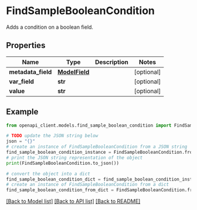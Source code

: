 # FindSampleBooleanCondition

Adds a condition on a boolean field.

## Properties

Name | Type | Description | Notes
------------ | ------------- | ------------- | -------------
**metadata_field** | [**ModelField**](ModelField.md) |  | [optional] 
**var_field** | **str** |  | [optional] 
**value** | **str** |  | [optional] 

## Example

```python
from openapi_client.models.find_sample_boolean_condition import FindSampleBooleanCondition

# TODO update the JSON string below
json = "{}"
# create an instance of FindSampleBooleanCondition from a JSON string
find_sample_boolean_condition_instance = FindSampleBooleanCondition.from_json(json)
# print the JSON string representation of the object
print(FindSampleBooleanCondition.to_json())

# convert the object into a dict
find_sample_boolean_condition_dict = find_sample_boolean_condition_instance.to_dict()
# create an instance of FindSampleBooleanCondition from a dict
find_sample_boolean_condition_from_dict = FindSampleBooleanCondition.from_dict(find_sample_boolean_condition_dict)
```
[[Back to Model list]](../README.md#documentation-for-models) [[Back to API list]](../README.md#documentation-for-api-endpoints) [[Back to README]](../README.md)


